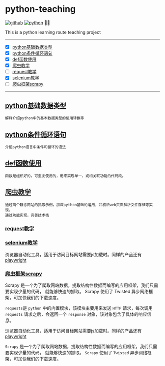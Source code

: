 # python-teaching

[![github](https://img.shields.io/badge/github-Terry-brightgreen.svg?style=social)](https://github.com/2218084076)
[![python](https://img.shields.io/badge/language-python-green.svg)](https://www.python.org/)
:rainbow_flag:

This is a python learning route teaching project

---

- [X]  [python基础数据类型](#python%E5%9F%BA%E7%A1%80%E6%95%B0%E6%8D%AE%E7%B1%BB%E5%9E%8B)
- [X]  [python条件循环语句](#python%E6%9D%A1%E4%BB%B6%E5%BE%AA%E7%8E%AF%E8%AF%AD%E5%8F%A5)
- [X]  [def函数使用](#def%E5%87%BD%E6%95%B0%E4%BD%BF%E7%94%A8)
- [X]  [爬虫教学](#%E7%88%AC%E8%99%AB%E6%95%99%E5%AD%A6)
  - [ ]  [request教学](#request%E6%95%99%E5%AD%A6)
  - [X]  [selenium教学](#selenium%E6%95%99%E5%AD%A6)
  - [ ]  [爬虫框架scrapy](#%E7%88%AC%E8%99%AB%E6%A1%86%E6%9E%B6scrapy)

---

## [python基础数据类型](docs/基本数据类型.md)

```text
解释介绍python中的基本数据类型的使用转换等
```

## [python条件循环语句](docs/条件循环语句.md)

```text
介绍python语言中条件和循环的语法
```

## [def函数使用](docs/def函数教学.md)

```text
函数是组织好的，可重复使用的，用来实现单一，或相关联功能的代码段。
```

## [爬虫教学](docs/爬虫教学.md)

```text
通过两个静态网站的抓取示例，加深python基础的运用，并初识web页面解析文件存储等实现，
通过功能实现，完善技术栈
```

### [request教学](docs/requests_cralwers.md)

### [selenium教学](docs/selenium_cralwers.md)

浏览器自动化工具，适用于访问目标网站需要js加载时。同样的产品还有 [playwright](https://playwright.dev/)

### [爬虫框架scrapy](docs/scrapy_cralwers.md)

Scrapy 是一个为了爬取网站数据，提取结构性数据而编写的应用框架，我们只需要实现少量的代码，
就能够快速的抓取。 Scrapy 使用了 Twisted 异步网络框架，可加快我们的下载速度。

`requests`是 `python` 中的内置模块，该模块主要用来发送 `HTTP` 请求，每次调用 `requests` 请求之后，会返回一个 `response` 对象，该对象包含了具体的响应信息。

浏览器自动化工具，适用于访问目标网站需要js加载时。同样的产品还有 [playwright](https://playwright.dev/)

`Scrapy` 是一个为了爬取网站数据，提取结构性数据而编写的应用框架，我们只需要实现少量的代码，
就能够快速的抓取。 `Scrapy` 使用了 `Twisted` 异步网络框架，可加快我们的下载速度。
